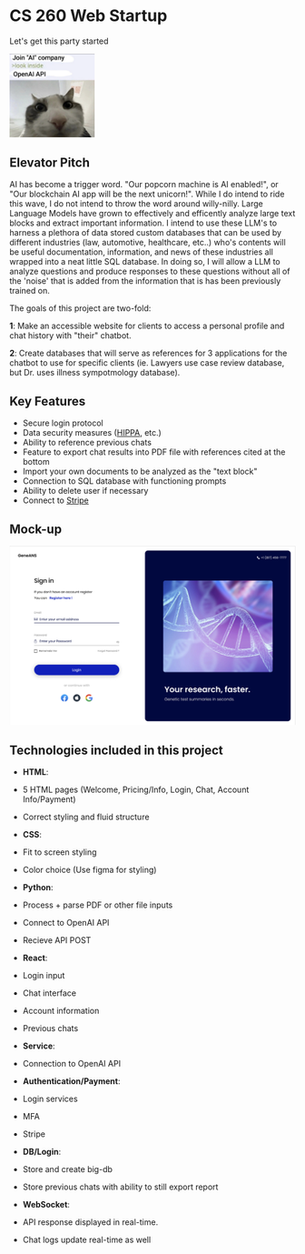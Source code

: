 # CS 260 Web Startup
Let's get this party started
<p align="left">
  <img src="https://github.com/ethan-mcq/startup/blob/main/ref_images/cat.png" width="150" height="auto"/>
</p>

## Elevator Pitch
AI has become a trigger word. "Our popcorn machine is AI enabled!", or "Our blockchain AI app will be the next unicorn!". While I do intend to ride this wave, I do not intend to throw the word around willy-nilly. Large Language Models have grown to effectively and efficently analyze large text blocks and extract important information. I intend to use these LLM's to harness a plethora of data stored custom databases that can be used by different industries (law, automotive, healthcare, etc..) who's contents will be useful documentation, information, and news of these industries all wrapped into a neat little SQL database. In doing so, I will allow a LLM to analyze questions and produce responses to these questions without all of the 'noise' that is added from the information that is has been previously trained on. 

The goals of this project are two-fold:

**1**: Make an accessible website for clients to access a personal profile and chat history with "their" chatbot.

**2**: Create databases that will serve as references for 3 applications for the chatbot to use for specific clients (ie. Lawyers use case review database, but Dr. uses illness sympotmology database).

## Key Features
- Secure login protocol
- Data security measures ([HIPPA](https://community.openai.com/t/how-did-you-achieve-hipaa-compliance/555659/5), etc.)
- Ability to reference previous chats
- Feature to export chat results into PDF file with references cited at the bottom
- Import your own documents to be analyzed as the "text block"
- Connection to SQL database with functioning prompts
- Ability to delete user if necessary
- Connect to [Stripe](https://stripe.com/?utm_campaign=AMER_US_en_Google_Search_Brand_Stripe_EXA-20839462206&utm_medium=cpc&utm_source=google&ad_content=683853401230&utm_term=stripe&utm_matchtype=e&utm_adposition=&utm_device=c&gad_source=1&gclid=Cj0KCQjwrp-3BhDgARIsAEWJ6SztNPLBb-gTaIHuWrXlFw7aeVBBvILJJo5InV-K3_JZlfDR2aPjIpkaAr83EALw_wcB)

## Mock-up

<p align="left">
  <img src="https://github.com/ethan-mcq/startup/blob/main/ref_images/login.png" width="1000" height="auto"/>
</p>

## Technologies included in this project
- **HTML**: 
- 5 HTML pages (Welcome, Pricing/Info, Login, Chat, Account Info/Payment)
- Correct styling and fluid structure

- **CSS**: 
- Fit to screen styling
- Color choice (Use figma for styling)

- **Python**: 
- Process + parse PDF or other file inputs
- Connect to OpenAI API
- Recieve API POST

- **React**:
- Login input
- Chat interface
- Account information
- Previous chats

- **Service**:
- Connection to OpenAI API

- **Authentication/Payment**:
- Login services
- MFA
- Stripe

- **DB/Login**:
- Store and create big-db
- Store previous chats with ability to still export report
  
- **WebSocket**:
- API response displayed in real-time.
- Chat logs update real-time as well
